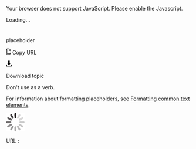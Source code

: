 Your browser does not support JavaScript. Please enable the Javascript.

Loading...

# 

placeholder

![Copy URL](placeholder_files/Copy.png)
Copy URL

![Download](placeholder_files/Download.png)

Download topic

Don't use as a verb. 

For information about formatting placeholders, see [Formatting common text elements](https://worldready.cloudapp.net/Styleguide/Read?id=2700&topicid=36402).

![In progress](placeholder_files/activity-large.gif)

URL :
